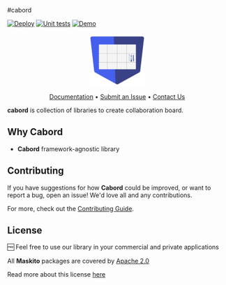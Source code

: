 #cabord

[![Deploy](https://github.com/Tinkoff/angular-open-source-starter/actions/workflows/deploy.yml/badge.svg)](https://github.com/Tinkoff/angular-open-source-starter/actions/workflows/deploy.yml)
[![Unit tests](https://github.com/Tinkoff/angular-open-source-starter/actions/workflows/test.yml/badge.svg)](https://github.com/Tinkoff/angular-open-source-starter/actions/workflows/test.yml)
[![Demo](https://img.shields.io/badge/demo-website-green)](https://anteaterkit.github.io/cabord/)

<p align="center">
    <img src="projects/demo/src/assets/icons/cabord.svg" alt="cabord logo" height="120px">
</p>

<p align="center">
    <a href="https://github.com/AnteaterKit/cabord">Documentation</a> •
    <a href="https://github.com/AnteaterKit/cabord/issues">Submit an Issue</a> •
    <a href="https://t.me/front_ui_ux">Contact Us</a>
</p>

**cabord** is collection of libraries to create collaboration board.

## Why Cabord

- **Cabord** framework-agnostic library 
## Contributing

If you have suggestions for how **Cabord** could be improved, or want to report a bug, open an issue! We'd love all and
any contributions.

For more, check out the [Contributing Guide](CONTRIBUTING.md).

## License

🆓 Feel free to use our library in your commercial and private applications

All **Maskito** packages are covered by [Apache 2.0](/LICENSE)

Read more about this license [here](https://choosealicense.com/licenses/apache-2.0/)
